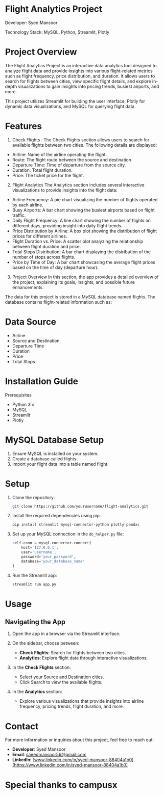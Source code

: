 # Flight Analytics Project


Developer: Syed Mansoor

Technology Stack: MySQL, Python, Streamlit, Plotly

# Project Overview

The Flight Analytics Project is an interactive data analytics tool designed to analyze flight data and provide insights into various flight-related metrics such as flight frequency, price distribution, and duration. It allows users to search for flights between cities, view specific flight details, and explore in-depth visualizations to gain insights into pricing trends, busiest airports, and more.

This project utilizes Streamlit for building the user interface, Plotly for dynamic data visualizations, and MySQL for querying flight data.

# Features
1. Check Flights : The Check Flights section allows users to search for available flights between two cities. The following details are displayed:

- Airline: Name of the airline operating the flight.
- Route: The flight route between the source and destination.
- Departure Time: Time of departure from the source city.
- Duration: Total flight duration.
- Price: The ticket price for the flight.
2. Flight Analytics
The Analytics section includes several interactive visualizations to provide insights into the flight data:

- Airline Frequency: A pie chart visualizing the number of flights operated by each airline.
- Busy Airports: A bar chart showing the busiest airports based on flight traffic.
- Daily Flight Frequency: A line chart showing the number of flights on different days, providing insight into daily flight trends.
- Price Distribution by Airline: A box plot showing the distribution of flight prices for different airlines.
- Flight Duration vs. Price: A scatter plot analyzing the relationship between flight duration and price.
- Total Stops Distribution: A bar chart displaying the distribution of the number of stops across flights.
- Price by Time of Day: A bar chart showcasing the average flight prices based on the time of day (departure hour).
3. Project Overview
In this section, the app provides a detailed overview of the project, explaining its goals, insights, and possible future enhancements.

The data for this project is stored in a MySQL database named flights. The database contains flight-related information such as:
# Data Source
- Airline
- Source and Destination
- Departure Time
- Duration
- Price
- Total Stops

# Installation Guide
Prerequisites
- Python 3.x
- MySQL
- Streamlit
- Plotly

# MySQL Database Setup
1. Ensure MySQL is installed on your system.
2. Create a database called flights.
3. Import your flight data into a table named flight.

# Setup

1. Clone the repository:
    ```bash
    git clone https://github.com/yourusername/flight-analytics.git
    ```

2. Install the required dependencies using pip:
    ```bash
    pip install streamlit mysql-connector-python plotly pandas
    ```

3. Set up your MySQL connection in the `db_helper.py` file:
    ```python
    self.conn = mysql.connector.connect(
        host='127.0.0.1',
        user='username',
        password='your_password',
        database='your_database_name'
    )
    ```

4. Run the Streamlit app:
    ```bash
    streamlit run app.py
    ```

# Usage

## Navigating the App
1. Open the app in a browser via the Streamlit interface.

2. On the sidebar, choose between:
    - **Check Flights**: Search for flights between two cities.
    - **Analytics**: Explore flight data through interactive visualizations.

3. In the **Check Flights** section:
    - Select your Source and Destination cities.
    - Click Search to view the available flights.

4. In the **Analytics** section:
    - Explore various visualizations that provide insights into airline frequency, pricing trends, flight duration, and more.

# Contact

For more information or inquiries about this project, feel free to reach out:
- **Developer**: Syed Mansoor
- **Email**: saeedmansoor56@gmail.com
- **LinkedIn**: [www.linkedin.com/in/syed-mansoor-88404a1b0](https://www.linkedin.com/in/syed-mansoor-88404a1b0)

# Special thanks to campusx